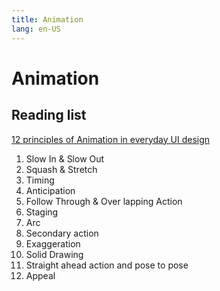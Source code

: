 ```yaml
---
title: Animation
lang: en-US
---
```


# Animation

## Reading list

[12 principles of Animation in everyday UI design](https://bootcamp.uxdesign.cc/disneys-12-principles-of-animation-in-everyday-ui-design-71c6592064fe)

1. Slow In & Slow Out
2. Squash & Stretch
3. Timing
4. Anticipation
5. Follow Through & Over lapping Action
6. Staging
7. Arc
8. Secondary action
9. Exaggeration
10. Solid Drawing
11. Straight ahead action and pose to pose
12. Appeal
